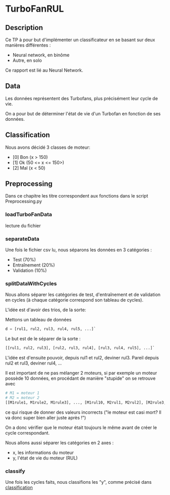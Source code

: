 # TurboFanRUL

## Description

Ce TP à pour but d'implémenter un classificateur en se basant sur deux manières différentes :
- Neural network, en binôme
- Autre, en solo

Ce rapport est lié au Neural Network.

## Data

Les données représentent des Turbofans, plus précisément leur cycle de vie.

On a pour but de déterminer l'état de vie d'un Turbofan en fonction de ses données.

## Classification

Nous avons décidé 3 classes de moteur:
- [0] Bon (x > 150)
- [1] Ok (50 <= x <= 150>)
- [2] Mal (x < 50)

## Preprocessing

Dans ce chapitre les titre correspondent aux fonctions dans le script Preprocessing.py

### loadTurboFanData

lecture du fichier

### separateData

Une fois le fichier csv lu, nous séparons les données en 3 catégories :
- Test (70%)
- Entraînement (20%)
- Validation (10%)

### splitDataWithCycles

Nous allons séparer les catégories de test, d'entraînement et de validation en cycles (à chaque catégorie correspond son tableau de cycles).

L'idée est d'avoir des trios, de la sorte:

Mettons un tableau de données

```python
d = [rul1, rul2, rul3, rul4, rul5, ...]`
```

Le but est de le séparer de la sorte :

```python
[[rul1, rul2, rul3], [rul2, rul3, rul4], [rul3, rul4, rul5], ...]`
```

L'idée est d'ensuite pouvoir, depuis rul1 et rul2, deviner rul3. Pareil depuis rul2 et rul3, deviner rul4, ...

Il est important de ne pas mélanger 2 moteurs, si par exemple un moteur possède 10 données, en procédant de manière "stupide" on se retrouve avec

```python
# M1 = moteur 1
# M2 = moteur 2
[[M1rule1, M1rule2, M1rule3], ..., [M1rul10, M2rul1, M2rul2], [M2rule3, M2rule4, M2rule5], ...]
```

ce qui risque de donner des valeurs incorrects ("le moteur est casi mort? Il va donc super bien aller juste après !")

On a donc vérifier que le moteur était toujours le même avant de créer le cycle correspondant.

Nous allons aussi séparer les catégories en 2 axes :
- x, les informations du moteur
- y, l'état de vie du moteur (RUL)

### classify

Une fois les cycles faits, nous classifions les "y", comme précisé dans [classification](#classification)


